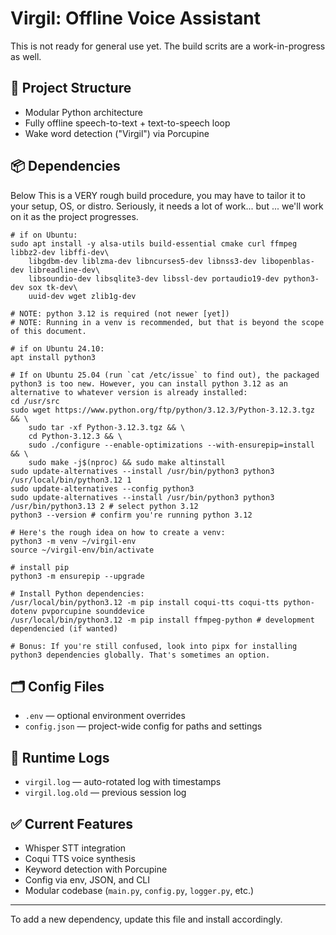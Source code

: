# Virgil: Offline Voice Assistant

This is not ready for general use yet. The build scrits are a work-in-progress as well.

## 🧱 Project Structure
- Modular Python architecture
- Fully offline speech-to-text + text-to-speech loop
- Wake word detection ("Virgil") via Porcupine

## 📦 Dependencies
Below This is a VERY rough build procedure, you may have to tailor it to your setup, OS, or distro.
Seriously, it needs a lot of work... but ... we'll work on it as the project progresses.
```
# if on Ubuntu:
sudo apt install -y alsa-utils build-essential cmake curl ffmpeg libbz2-dev libffi-dev\
    libgdbm-dev liblzma-dev libncurses5-dev libnss3-dev libopenblas-dev libreadline-dev\
    libsoundio-dev libsqlite3-dev libssl-dev portaudio19-dev python3-dev sox tk-dev\
    uuid-dev wget zlib1g-dev

# NOTE: python 3.12 is required (not newer [yet])
# NOTE: Running in a venv is recommended, but that is beyond the scope of this document.

# if on Ubuntu 24.10:
apt install python3

# If on Ubuntu 25.04 (run `cat /etc/issue` to find out), the packaged python3 is too new. However, you can install python 3.12 as an alternative to whatever version is already installed:
cd /usr/src
sudo wget https://www.python.org/ftp/python/3.12.3/Python-3.12.3.tgz && \
    sudo tar -xf Python-3.12.3.tgz && \
    cd Python-3.12.3 && \
    sudo ./configure --enable-optimizations --with-ensurepip=install && \
    sudo make -j$(nproc) && sudo make altinstall
sudo update-alternatives --install /usr/bin/python3 python3 /usr/local/bin/python3.12 1
sudo update-alternatives --config python3
sudo update-alternatives --install /usr/bin/python3 python3 /usr/bin/python3.13 2 # select python 3.12
python3 --version # confirm you're running python 3.12

# Here's the rough idea on how to create a venv:
python3 -m venv ~/virgil-env
source ~/virgil-env/bin/activate

# install pip
python3 -m ensurepip --upgrade

# Install Python dependencies:
/usr/local/bin/python3.12 -m pip install coqui-tts coqui-tts python-dotenv pvporcupine sounddevice
/usr/local/bin/python3.12 -m pip install ffmpeg-python # development dependencied (if wanted)

# Bonus: If you're still confused, look into pipx for installing python3 dependencies globally. That's sometimes an option.

```

## 🗂 Config Files
- `.env` — optional environment overrides
- `config.json` — project-wide config for paths and settings

## 🔁 Runtime Logs
- `virgil.log` — auto-rotated log with timestamps
- `virgil.log.old` — previous session log

## ✅ Current Features
- Whisper STT integration
- Coqui TTS voice synthesis
- Keyword detection with Porcupine
- Config via env, JSON, and CLI
- Modular codebase (`main.py`, `config.py`, `logger.py`, etc.)

---
To add a new dependency, update this file and install accordingly.

